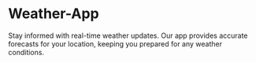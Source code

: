 # Weather-App
Stay informed with real-time weather updates. Our app provides accurate forecasts for your location, keeping you prepared for any weather conditions.
